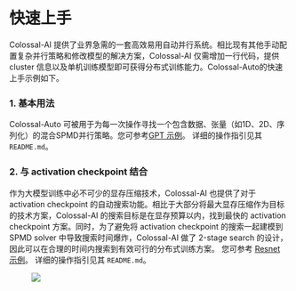 # 快速上手

Colossal-AI 提供了业界急需的一套高效易用自动并行系统。相比现有其他手动配置复杂并行策略和修改模型的解决方案，Colossal-AI 仅需增加一行代码，提供 cluster 信息以及单机训练模型即可获得分布式训练能力。Colossal-Auto的快速上手示例如下。

### 1. 基本用法
Colossal-Auto 可被用于为每一次操作寻找一个包含数据、张量（如1D、2D、序列化）的混合SPMD并行策略。您可参考[GPT 示例](https://github.com/hpcaitech/ColossalAI/tree/main/examples/language/gpt/experiments/auto_parallel)。
详细的操作指引见其 `README.md`。

### 2. 与 activation checkpoint 结合

作为大模型训练中必不可少的显存压缩技术，Colossal-AI 也提供了对于 activation checkpoint 的自动搜索功能。相比于大部分将最大显存压缩作为目标的技术方案，Colossal-AI 的搜索目标是在显存预算以内，找到最快的 activation checkpoint 方案。同时，为了避免将 activation checkpoint 的搜索一起建模到 SPMD solver 中导致搜索时间爆炸，Colossal-AI 做了 2-stage search 的设计，因此可以在合理的时间内搜索到有效可行的分布式训练方案。 您可参考 [Resnet 示例](TBA)。
详细的操作指引见其 `README.md`。

<figure style={{textAlign: "center"}}>
<img src="https://raw.githubusercontent.com/hpcaitech/public_assets/main/colossalai/img/auto_parallel/auto_ckpt.jpg"/>
</figure>
